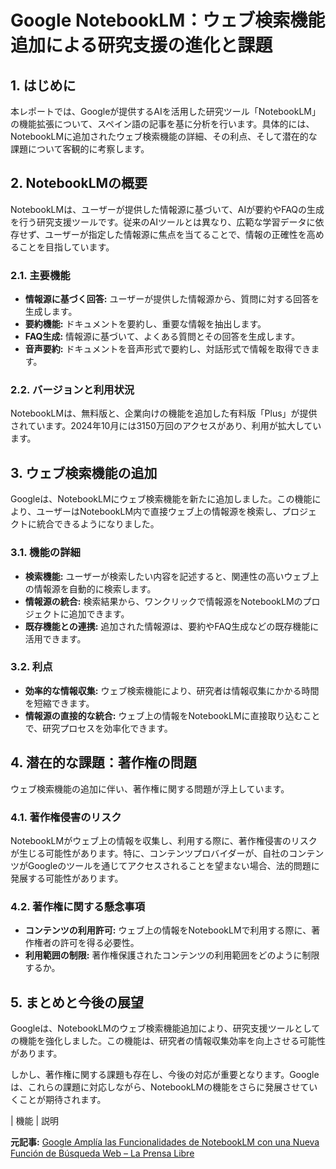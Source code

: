 # Google NotebookLM：ウェブ検索機能追加による研究支援の進化と課題

## 1. はじめに

本レポートでは、Googleが提供するAIを活用した研究ツール「NotebookLM」の機能拡張について、スペイン語の記事を基に分析を行います。具体的には、NotebookLMに追加されたウェブ検索機能の詳細、その利点、そして潜在的な課題について客観的に考察します。

## 2. NotebookLMの概要

NotebookLMは、ユーザーが提供した情報源に基づいて、AIが要約やFAQの生成を行う研究支援ツールです。従来のAIツールとは異なり、広範な学習データに依存せず、ユーザーが指定した情報源に焦点を当てることで、情報の正確性を高めることを目指しています。

### 2.1. 主要機能

* **情報源に基づく回答:** ユーザーが提供した情報源から、質問に対する回答を生成します。
* **要約機能:** ドキュメントを要約し、重要な情報を抽出します。
* **FAQ生成:** 情報源に基づいて、よくある質問とその回答を生成します。
* **音声要約:** ドキュメントを音声形式で要約し、対話形式で情報を取得できます。

### 2.2. バージョンと利用状況

NotebookLMは、無料版と、企業向けの機能を追加した有料版「Plus」が提供されています。2024年10月には3150万回のアクセスがあり、利用が拡大しています。

## 3. ウェブ検索機能の追加

Googleは、NotebookLMにウェブ検索機能を新たに追加しました。この機能により、ユーザーはNotebookLM内で直接ウェブ上の情報源を検索し、プロジェクトに統合できるようになりました。

### 3.1. 機能の詳細

* **検索機能:** ユーザーが検索したい内容を記述すると、関連性の高いウェブ上の情報源を自動的に検索します。
* **情報源の統合:** 検索結果から、ワンクリックで情報源をNotebookLMのプロジェクトに追加できます。
* **既存機能との連携:** 追加された情報源は、要約やFAQ生成などの既存機能に活用できます。

### 3.2. 利点

* **効率的な情報収集:** ウェブ検索機能により、研究者は情報収集にかかる時間を短縮できます。
* **情報源の直接的な統合:** ウェブ上の情報をNotebookLMに直接取り込むことで、研究プロセスを効率化できます。

## 4. 潜在的な課題：著作権の問題

ウェブ検索機能の追加に伴い、著作権に関する問題が浮上しています。

### 4.1. 著作権侵害のリスク

NotebookLMがウェブ上の情報を収集し、利用する際に、著作権侵害のリスクが生じる可能性があります。特に、コンテンツプロバイダーが、自社のコンテンツがGoogleのツールを通じてアクセスされることを望まない場合、法的問題に発展する可能性があります。

### 4.2. 著作権に関する懸念事項

* **コンテンツの利用許可:** ウェブ上の情報をNotebookLMで利用する際に、著作権者の許可を得る必要性。
* **利用範囲の制限:** 著作権保護されたコンテンツの利用範囲をどのように制限するか。

## 5. まとめと今後の展望

Googleは、NotebookLMのウェブ検索機能追加により、研究支援ツールとしての機能を強化しました。この機能は、研究者の情報収集効率を向上させる可能性があります。

しかし、著作権に関する課題も存在し、今後の対応が重要となります。Googleは、これらの課題に対応しながら、NotebookLMの機能をさらに発展させていくことが期待されます。

| 機能 | 説明 

**元記事:** [Google Amplía las Funcionalidades de NotebookLM con una Nueva Función de Búsqueda Web – La Prensa Libre](https://www.laprensalibre.cr/google-amplia-las-funcionalidades-de-notebooklm-con-una-nueva-funcion-de-busqueda-web/)